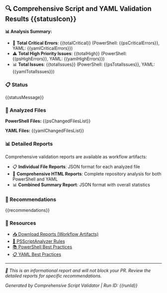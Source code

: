 ## 🔍 Comprehensive Script and YAML Validation Results {{statusIcon}}

**📊 Analysis Summary:**
- 🚨 **Total Critical Errors**: {{totalCritical}} (PowerShell: {{psCriticalErrors}}, YAML: {{yamlCriticalErrors}})
- ⚠️ **Total High Priority Issues**: {{totalHigh}} (PowerShell: {{psHighErrors}}, YAML: {{yamlHighErrors}})
- 📊 **Total Issues**: {{totalIssues}} (PowerShell: {{psTotalIssues}}, YAML: {{yamlTotalIssues}})

### 📋 Status
{{statusMessage}}

### 📄 Analyzed Files
**PowerShell Files:** {{psChangedFilesList}}

**YAML Files:** {{yamlChangedFilesList}}

### 📊 Detailed Reports
Comprehensive validation reports are available as workflow artifacts:
- 📋 **Individual File Reports**: JSON format for each analyzed file
- 📄 **Comprehensive HTML Reports**: Complete repository analysis for both PowerShell and YAML
- 📊 **Combined Summary Report**: JSON format with overall statistics

### 📝 Recommendations
{{recommendations}}

### 🔗 Resources
- [📥 Download Reports (Workflow Artifacts)]({{workflowRunUrl}})
- [📖 PSScriptAnalyzer Rules](https://github.com/PowerShell/PSScriptAnalyzer/tree/master/RuleDocumentation)
- [📚 PowerShell Best Practices]({{powerShellBestPracticesUrl}})
- [📋 YAML Best Practices](https://docs.github.com/en/actions/using-workflows/workflow-syntax-for-github-actions)

---
*🤖 This is an informational report and will not block your PR. Review the detailed reports for specific recommendations.*

*Generated by Comprehensive Script Validator | Run ID: {{runId}}*
